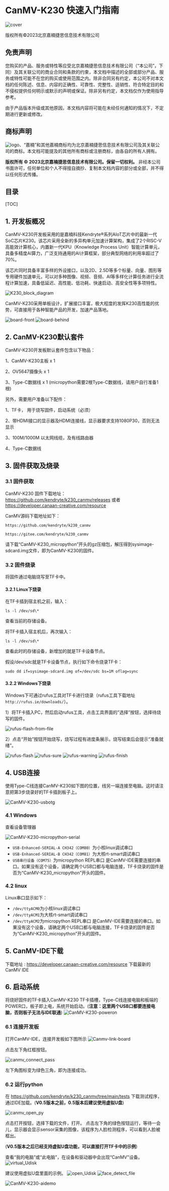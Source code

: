 # CanMV-K230 快速入门指南

![cover](images/canaan-cover.png)

版权所有©2023北京嘉楠捷思信息技术有限公司

<div style="page-break-after:always"></div>

## 免责声明

您购买的产品、服务或特性等应受北京嘉楠捷思信息技术有限公司（“本公司”，下同）及其关联公司的商业合同和条款的约束，本文档中描述的全部或部分产品、服务或特性可能不在您的购买或使用范围之内。除非合同另有约定，本公司不对本文档的任何陈述、信息、内容的正确性、可靠性、完整性、适销性、符合特定目的和不侵权提供任何明示或默示的声明或保证。除非另有约定，本文档仅作为使用指导参考。

由于产品版本升级或其他原因，本文档内容将可能在未经任何通知的情况下，不定期进行更新或修改。

## 商标声明

![logo](images/logo.png)、“嘉楠”和其他嘉楠商标均为北京嘉楠捷思信息技术有限公司及其关联公司的商标。本文档可能提及的其他所有商标或注册商标，由各自的所有人拥有。

**版权所有 © 2023北京嘉楠捷思信息技术有限公司。保留一切权利。**
非经本公司书面许可，任何单位和个人不得擅自摘抄、复制本文档内容的部分或全部，并不得以任何形式传播。

<div style="page-break-after:always"></div>

## 目录

[TOC]

## 1. 开发板概况

CanMV-K230开发板采用的是嘉楠科技Kendryte®系列AIoT芯片中的最新一代SoC芯片K230。该芯片采用全新的多异构单元加速计算架构，集成了2个RISC-V高能效计算核心，内置新一代KPU（Knowledge Process Unit）智能计算单元，具备多精度AI算力，广泛支持通用的AI计算框架，部分典型网络的利用率超过了70%。

该芯片同时具备丰富多样的外设接口，以及2D、2.5D等多个标量、向量、图形等专用硬件加速单元，可以对多种图像、视频、音频、AI等多样化计算任务进行全流程计算加速，具备低延迟、高性能、低功耗、快速启动、高安全性等多项特性。

![K230_block_diagram](images/K230_block_diagram.png)

CanMV-K230采用单板设计，扩展接口丰富，极大程度的发挥K230高性能的优势，可直接用于各种智能产品的开发，加速产品落地。

![board-front](images/CanMV-K230_front.png)
![board-behind](images/CanMV-K230_behind.png)

## 2. CanMV-K230默认套件

CanMV-K230开发板默认套件包含以下物品：

1、CanMV-K230主板 x 1

2、OV5647摄像头 x 1

3、Type-C数据线 x 1 (micropython需要2根Type-C数据线，请用户自行准备1根)

另外，需要用户准备以下配件：

1、TF卡， 用于烧写固件，启动系统（必须）

2、带HDMI接口的显示器及HDMI连接线，显示器要求支持1080P30，否则无法显示

3、100M/1000M 以太网线缆，及有线路由器

4、Type-C数据线

## 3. 固件获取及烧录

### 3.1 固件获取

CanMV-K230 固件下载地址： <https://github.com/kendryte/k230_canmv/releases> 或者 <https://developer.canaan-creative.com/resource>

CanMV源码下载地址如下：

`https://github.com/kendryte/k230_canmv`

`https://gitee.com/kendryte/k230_canmv`

请下载“CanMV-K230_micropython”开头的gz压缩包，解压得到sysimage-sdcard.img文件，即为CanMV-K230的固件。

### 3.2 固件烧录

将固件通过电脑烧写至TF卡中。

#### 3.2.1 Linux下烧录

在TF卡插到宿主机之前，输入：

`ls -l /dev/sd\*`

查看当前的存储设备。

将TF卡插入宿主机后，再次输入：

`ls -l /dev/sd\*`

查看此时的存储设备，新增加的就是TF卡设备节点。

假设/dev/sdc就是TF卡设备节点，执行如下命令烧录TF卡：

`sudo dd if=sysimage-sdcard.img of=/dev/sdc bs=1M oflag=sync`

#### 3.2.2 Windows下烧录

Windows下可通过rufus工具对TF卡进行烧录（rufus工具下载地址 `http://rufus.ie/downloads/`）。

1）将TF卡插入PC，然后启动rufus工具，点击工具界面的"选择”按钮，选择待烧写的固件。

![rufus-flash-from-file](images/rufus_select.png)

2）点击“开始”按钮开始烧写，烧写过程有进度条展示，烧写结束后会提示“准备就绪”。

![rufus-flash](images/rufus_start.png)
![rufus-sure](images/rufus_sure.png)
![rufus-warning](images/rufus_warning.png)
![rufus-finish](images/rufus_finish.png)

## 4. USB连接

使用Type-C线连接CanMV-K230如下图的位置，线另一端连接至电脑。这时请注意把第3步烧录好的TF卡插到板子上。

![CanMV-K230-usbotg](images/CanMV-K230-usbotg.png)

### 4.1 Windows

查看设备管理器

![CanMV-K230-micropython-serial](images/CanMV-K230-micropython-serial.png)

- `USB-Enhanced-SERIAL-A CH342（COM80）`为小核linux调试串口
- `USB-Enhanced-SERIAL-B CH342（COM81）`为大核rt-smart调试串口
- `USB串行设备（COM75）`为micropython REPL串口 是CanMV-IDE需要连接的串口。如果没有这个设备，请确定两个USB口都与电脑连接，TF卡烧录的固件是否为“CanMV-K230_micropython”开头的固件。

### 4.2 linux

Linux串口显示如下：

- `/dev/ttyACM0`为小核linux调试串口
- `/dev/ttyACM1`为大核rt-smart调试串口
- `/dev/ttyACM2`为micropython REPL串口 是CanMV-IDE需要连接的串口。如果没有这个设备，请确定两个USB口都与电脑连接，TF卡烧录的固件是否为“CanMV-K230_micropython”开头的固件。

## 5. CanMV-IDE下载

下载地址 : <https://developer.canaan-creative.com/resource> 下载最新的CanMV IDE

## 6. 启动系统

将烧好固件的TF卡插入CanMV-K230 TF卡插槽，Type-C线连接电脑和板端的POWER口，板子即上电，系统开始启动。(**注意：这里两个USB口都要连接电脑，否则板子无法与IDE联通**)
![CanMV-K230-poweron](images/CanMV-K230-poweron.png)

### 6.1 连接开发板

打开CanMV-IDE，连接开发板如下图所示
![Canmv-link-board](images/Canmv-link-board.png)

点击左下角红框按钮。

![canmv_connect_pass](images/canmv_connect_pass.png)

左下角图标变为绿色三角，即为连接成功。

### 6.2 运行python

在 <https://github.com/kendryte/k230_canmv/tree/main/tests> 下载测试程序，通过IDE加载。(**V0.5版本之前，0.5版本后建议使用虚拟U盘**)

![canmv_open_py](images/canmv_open_py.png)

点击打开按钮，选择下载的文件，打开。 点击左下角的绿色按钮运行，等待一会儿，显示器会显示sensor采集的图像，该程序为人脸检测程序，可以看到人脸被框出。

(**V0.5版本之后已经支持虚拟U盘功能，可以直接打开TF卡中的示例**)

查看“我的电脑”或“此电脑”，在设备和驱动器中会出现“CanMV"设备。
![virtual_Udisk](images/virtual_Udisk.png)

建议使用虚拟U盘里面的示例。
![open_Udisk](images/open_Udisk.png)
![face_detect_file](images/face_detect_file.png)

![CanMV-K230-aidemo](images/CanMV-K230-aidemo.png)

